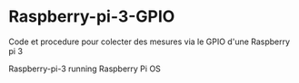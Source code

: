 # Raspberry-pi-3-GPIO
Code et procedure pour colecter des mesures via le GPIO d'une Raspberry pi 3

Raspberry-pi-3 running Raspberry Pi OS


